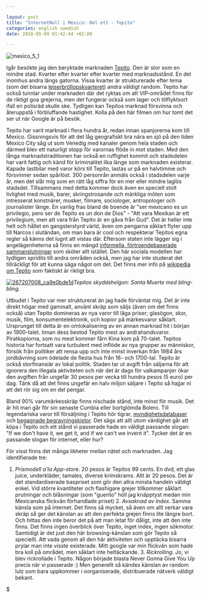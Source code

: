 ```yaml
--- 

layout: post
title: "InternetNoll i Mexico: Del ett - Tepito" 
categories: english swedish 
date: 2010-05-09 01:42:44 +02:00 

---
```


![mexico_5_1](http://www.blay.se/wp-content/uploads/2010/05/mexico_5_1-235x300.jpg "mexico_5_1")

Igår besökte jag den beryktade marknaden [Tepito](http://www.barriodetepito.com.mx/). Den är stor som en mindre stad. Kvarter efter kvarter efter kvarter med marknadsstånd. En del inomhus andra längs gatorna. Vissa kvarter är strukturerade efter tema (som det bisarra [lejserbröllopskvarteret](http://www.flickr.com/photos/chocopunk/4587680757/)) andra väldigt random. Tepito har också tunnlar under marknaden där det ryktas om att VIP-området finns för de riktigt goa grejerna, men det fungerar också som lager och tillflyktsort ifall en polisräd skulle ske. Tydligen kan Tepitos marknad försvinna och återuppstå i förbluffande hastighet. Kolla på den här filmen om hur tomt det ser ut när Google är på besök.


Tepito har varit marknad i flera hundra år, redan innan spanjorerna kom till Mexico. Gissningsvis för att det låg geografiskt bra nära en sjö på den tiden Mexico City såg ut som Venedig med kanaler genom hela staden och därmed blev ett naturligt stopp för varornas flöde in mot staden. Med den långa marknadstraditionen har också en ruffighet kommit och stadsdelen har varit fattig och känd för kriminalitet lika länge som marknaden existerar. Kapade lastbilar med varor körs till Tepito, lastas ur på en halvtimme och försvinner sedan spårlöst. 300 personrån anmäls också i stadsdelen varje år, men det slår mig som en rätt låg siffra för en mer eller mindre laglös stadsdel. Tillsammans med detta kommer dock även en speciell stolt livlighet med musik, barer, skringstrosande och märkliga möten som intresserat konstnärer, musker, filmare, sociologer, antropologer och journalister länge. En vanlig fras bland de boende är "ser mexicano es un privilegio, pero ser de Tepito es un don de Dios" - "Att vara Mexikan är ett privilegium, men att vara från Tepito är en gåva från Gud". Det är heller inte helt och hållet en gangsterstyrd värld, även om pengarna såklart flyter upp till Narcos i slutändan, om man bara är cool och respekterar Tepitos egna regler så känns det lugnt att vistas där. Eftersom staten inte lägger sig i angelägenheterna så finns en mängd [informella, förtroendebaserade sammanslutningar](http://copyriot.se/2010/05/05/det-stundande-upproret/) som sköter allt istället. Den här sociala modellen har tydligen spridits till andra områden också, men jag har inte studerat det tillräckligt för att kunna säga något om det. Det finns mer info på [wikipedia om Tepito](http://en.wikipedia.org/wiki/Tepito) som faktiskt är riktigt bra.

[![267207008_ca9e0bde1d](http://www.blay.se/wp-content/uploads/2010/05/267207008_ca9e0bde1d-300x199.jpg "267207008_ca9e0bde1d")](UPLOAD_IMAGE)*Tepitos skyddshelgon: Santa Muerte med bling-bling.*

Utbudet i Tepito var mer strukturerat än jag hade förväntat mig. Det är inte direkt högar med gammalt, använt skräp som säljs (även om det finns också) utan Tepito domineras av nya varor till låga priser; glasögon, skor, musik, film, konsumentelektronik, och kopior på märkesvaror såklart. Ursprunget till detta är en omlokalisering av en annan marknad hit i början av 1900-talet. Innan dess bestod Tepito mest av andrahandsvaror. Piratkopiorna, som nu mest kommer fårn Kina kom på 70-talet. Tepitos historia har fortsatt vara turbulent med inflöde av nya grupper av människor, försök från politiker att rensa upp och inte minst inverkan från 1984 års jordbävning som ödelade de flesta hus från 16- och 1700-tal. Tepito är också storfinansiär av lokal politik. Staden tar ut avgift från säljarna för att ignorera den illegala aktiviteten och när det är dags för valkampanjer ökar den avgiften från ungefär 30 pesos per vecka till hundra pesos (5 euro) per dag. Tänk då att det finns ungefär en halv miljon säljare i Tepito så hajjar ni att det rör sig om en del pengar.

Bland 90% varumärkesskräp finns nischade stånd, inte minst för musik. Det är hit man går för sin senaste Cumbia eller bortglömda Bolero. Till legendariska varor till försäljning i Tepito hör tigrar, [myndighetsdatabaser](http://www.blay.se/2010-04-29-mexikansk-datalagring-gone-wrong.html) och [begagnade begravningskistor](http://mexfiles.net/2007/10/12/whered-they-go/). Det sägs att allt utom värdighet går att köpa i Tepito och ett stånd vi passerade hade en väldigt passande slogan: "If we don't have it, we get it, and if we can't we invent it". Tycker det är en passande slogan för internet, eller hur?

För visst finns det många likheter mellan nätet och marknaden. Jag identifierade tre:

1. *Prismodell a'la App-stor*e. 20 pesos är Tepitos 99 cents. En dvd, ett glas juice, underkläder, tamales, diverse krimskrams. Allt är 20 pesos. Det är det standardiserade baspriset som gör den allra minsta handeln väldigt enkel. Vid större kvantiteter och flashigare grejer tillkommer såklart prutningar och blåsningar (som "guerito" höll jag knäpptyst medan min Mexicanska flickvän förhandlade priset) 2. *Avsaknad av index*. Samma känsla som på internet. Det finns så mycket, så även om allt verkar vara skräp så ger det känslan av att den perfekta grejen finns lite längre bort. Och hittas den inte beror det på att man letat för dåligt, inte att den inte finns. Det finns ingen överblick över Tepito, inget index, ingen sökmotor. Samtidigt är det just den här browsing-känslan som gör Tepito så speciellt. Att vada genom all den här aktiviteten och upptäcka bisarra prylar man inte visste existerade. Mitt google var min flickvän som hade bra koll på området, men såklart inte heltäckande. 3. *Rickrolling*. Jo, vi blev rickrollade i Tepito. Någon började blasta Never Gonna Give You Up precis när vi passerade :) Men generellt så kändes känslan av random lulz som bara uppkommer i oorganiserade, distribuerade nätverk väldigt bekant.


$ 